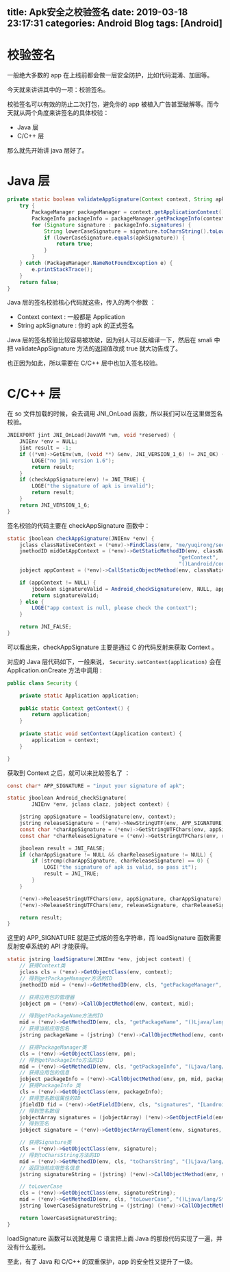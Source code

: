 title: Apk安全之校验签名
date: 2019-03-18 23:17:31
categories: Android Blog
tags: [Android]
---
校验签名
=======
一般绝大多数的 app 在上线前都会做一层安全防护，比如代码混淆、加固等。

今天就来讲讲其中的一项：校验签名。

校验签名可以有效的防止二次打包，避免你的 app 被植入广告甚至破解等。而今天就从两个角度来讲签名的具体校验：

* Java 层
* C/C++ 层

那么就先开始讲 java 层好了。

Java 层
=======
``` java
private static boolean validateAppSignature(Context context, String apkSignature) {
    try {
        PackageManager packageManager = context.getApplicationContext().getPackageManager();
        PackageInfo packageInfo = packageManager.getPackageInfo(context.getPackageName(), PackageManager.GET_SIGNATURES);
        for (Signature signature : packageInfo.signatures) {
            String lowerCaseSignature = signature.toCharsString().toLowerCase();
            if (lowerCaseSignature.equals(apkSignature)) {
                return true;
            }
        }
    } catch (PackageManager.NameNotFoundException e) {
        e.printStackTrace();
    }
    return false;
}
```

Java 层的签名校验核心代码就这些，传入的两个参数 ：

* Context context : 一般都是 Application
* String apkSignature : 你的 apk 的正式签名

Java 层的签名校验比较容易被攻破，因为别人可以反编译一下，然后在 smali 中把 validateAppSignature 方法的返回值改成 true 就大功告成了。

也正因为如此，所以需要在 C/C++ 层中也加入签名校验。

C/C++ 层
========
在 so 文件加载的时候，会去调用 JNI_OnLoad 函数，所以我们可以在这里做签名校验。

``` C
JNIEXPORT jint JNI_OnLoad(JavaVM *vm, void *reserved) {
    JNIEnv *env = NULL;
    jint result = -1;
    if ((*vm)->GetEnv(vm, (void **) &env, JNI_VERSION_1_6) != JNI_OK) {
        LOGE("no jni version 1.6");
        return result;
    }
    if (checkAppSignature(env) != JNI_TRUE) {
        LOGE("the signature of apk is invalid");
        return result;
    }
    return JNI_VERSION_1_6;
}
```

签名校验的代码主要在 checkAppSignature 函数中：

``` java
static jboolean checkAppSignature(JNIEnv *env) {
    jclass classNativeContext = (*env)->FindClass(env, "me/yuqirong/security/Security");
    jmethodID midGetAppContext = (*env)->GetStaticMethodID(env, classNativeContext,
                                                        "getContext",
                                                        "()Landroid/content/Context;");
    jobject appContext = (*env)->CallStaticObjectMethod(env, classNativeContext, midGetAppContext);

    if (appContext != NULL) {
        jboolean signatureValid = Android_checkSignature(env, NULL, appContext);
        return signatureValid;
    } else {
        LOGE("app context is null, please check the context");
    }

    return JNI_FALSE;
}
```

可以看出来，checkAppSignature 主要是通过 C 的代码反射来获取 Context 。

对应的 Java 层代码如下，一般来说， `Security.setContext(application)` 会在 Application.onCreate 方法中调用 :

``` java
public class Security {

	private static Application application;
	
	public static Context getContext() {
	    return application;
	}
	
	private static void setContext(Application context) {
	    application = context;
	}

}
```

获取到 Context 之后，就可以来比较签名了 ：

``` C
const char* APP_SIGNATURE = "input your signature of apk";

static jboolean Android_checkSignature(
        JNIEnv *env, jclass clazz, jobject context) {

    jstring appSignature = loadSignature(env, context);
    jstring releaseSignature = (*env)->NewStringUTF(env, APP_SIGNATURE);
    const char *charAppSignature = (*env)->GetStringUTFChars(env, appSignature, NULL);
    const char *charReleaseSignature = (*env)->GetStringUTFChars(env, releaseSignature, NULL);

    jboolean result = JNI_FALSE;
    if (charAppSignature != NULL && charReleaseSignature != NULL) {
        if (strcmp(charAppSignature, charReleaseSignature) == 0) {
            LOGI("the signature of apk is valid, so pass it");
            result = JNI_TRUE;
        }
    }

    (*env)->ReleaseStringUTFChars(env, appSignature, charAppSignature);
    (*env)->ReleaseStringUTFChars(env, releaseSignature, charReleaseSignature);

    return result;
}
```

这里的 APP_SIGNATURE 就是正式版的签名字符串，而 loadSignature 函数需要反射安卓系统的 API 才能获得。

``` java
static jstring loadSignature(JNIEnv *env, jobject context) {
    // 获得Context类
    jclass cls = (*env)->GetObjectClass(env, context);
    // 得到getPackageManager方法的ID
    jmethodID mid = (*env)->GetMethodID(env, cls, "getPackageManager", "()Landroid/content/pm/PackageManager;");

    // 获得应用包的管理器
    jobject pm = (*env)->CallObjectMethod(env, context, mid);

    // 得到getPackageName方法的ID
    mid = (*env)->GetMethodID(env, cls, "getPackageName", "()Ljava/lang/String;");
    // 获得当前应用包名
    jstring packageName = (jstring) (*env)->CallObjectMethod(env, context, mid);

    // 获得PackageManager类
    cls = (*env)->GetObjectClass(env, pm);
    // 得到getPackageInfo方法的ID
    mid = (*env)->GetMethodID(env, cls, "getPackageInfo", "(Ljava/lang/String;I)Landroid/content/pm/PackageInfo;");
    // 获得应用包的信息
    jobject packageInfo = (*env)->CallObjectMethod(env, pm, mid, packageName, 0x40); //GET_SIGNATURES = 64;
    // 获得PackageInfo 类
    cls = (*env)->GetObjectClass(env, packageInfo);
    // 获得签名数组属性的ID
    jfieldID fid = (*env)->GetFieldID(env, cls, "signatures", "[Landroid/content/pm/Signature;");
    // 得到签名数组
    jobjectArray signatures = (jobjectArray) (*env)->GetObjectField(env, packageInfo, fid);
    // 得到签名
    jobject signature = (*env)->GetObjectArrayElement(env, signatures, 0);

    // 获得Signature类
    cls = (*env)->GetObjectClass(env, signature);
    // 得到toCharsString方法的ID
    mid = (*env)->GetMethodID(env, cls, "toCharsString", "()Ljava/lang/String;");
    // 返回当前应用签名信息
    jstring signatureString = (jstring) (*env)->CallObjectMethod(env, signature, mid);

    // toLowerCase
    cls = (*env)->GetObjectClass(env, signatureString);
    mid = (*env)->GetMethodID(env, cls, "toLowerCase", "()Ljava/lang/String;");
    jstring lowerCaseSignatureString = (jstring) (*env)->CallObjectMethod(env, signatureString, mid);

    return lowerCaseSignatureString;
}
```

loadSignature 函数可以说就是用 C 语言把上面 Java 的那段代码实现了一遍，并没有什么差别。

至此，有了 Java 和 C/C++ 的双重保护，app 的安全性又提升了一级。

